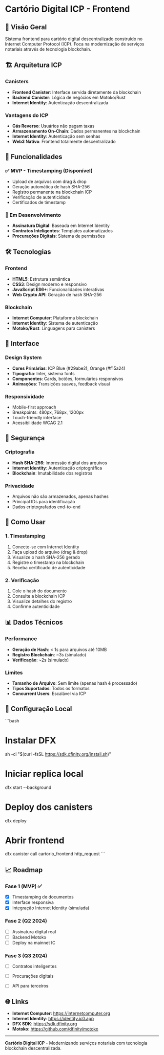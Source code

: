 # Cartório Digital ICP - Frontend

## 🎯 Visão Geral
Sistema frontend para cartório digital descentralizado construído no Internet Computer Protocol (ICP). Foca na modernização de serviços notariais através de tecnologia blockchain.

## 🏗️ Arquitetura ICP

### Canisters
- **Frontend Canister**: Interface servida diretamente da blockchain
- **Backend Canister**: Lógica de negócios em Motoko/Rust
- **Internet Identity**: Autenticação descentralizada

### Vantagens do ICP
- **Gás Reverso**: Usuários não pagam taxas
- **Armazenamento On-Chain**: Dados permanentes na blockchain
- **Internet Identity**: Autenticação sem senhas
- **Web3 Nativo**: Frontend totalmente descentralizado

## 🚀 Funcionalidades

### ✅ MVP - Timestamping (Disponível)
- Upload de arquivos com drag & drop
- Geração automática de hash SHA-256
- Registro permanente na blockchain ICP
- Verificação de autenticidade
- Certificados de timestamp

### 🔄 Em Desenvolvimento
- **Assinatura Digital**: Baseada em Internet Identity
- **Contratos Inteligentes**: Templates automatizados
- **Procurações Digitais**: Sistema de permissões

## 🛠️ Tecnologias

### Frontend
- **HTML5**: Estrutura semântica
- **CSS3**: Design moderno e responsivo
- **JavaScript ES6+**: Funcionalidades interativas
- **Web Crypto API**: Geração de hash SHA-256

### Blockchain
- **Internet Computer**: Plataforma blockchain
- **Internet Identity**: Sistema de autenticação
- **Motoko/Rust**: Linguagens para canisters

## 📱 Interface

### Design System
- **Cores Primárias**: ICP Blue (#29abe2), Orange (#f15a24)
- **Tipografia**: Inter, sistema fonts
- **Componentes**: Cards, botões, formulários responsivos
- **Animações**: Transições suaves, feedback visual

### Responsividade
- Mobile-first approach
- Breakpoints: 480px, 768px, 1200px
- Touch-friendly interface
- Acessibilidade WCAG 2.1

## 🔐 Segurança

### Criptografia
- **Hash SHA-256**: Impressão digital dos arquivos
- **Internet Identity**: Autenticação criptográfica
- **Blockchain**: Imutabilidade dos registros

### Privacidade
- Arquivos não são armazenados, apenas hashes
- Principal IDs para identificação
- Dados criptografados end-to-end

## 🚀 Como Usar

### 1. Timestamping
1. Conecte-se com Internet Identity
2. Faça upload do arquivo (drag & drop)
3. Visualize o hash SHA-256 gerado
4. Registre o timestamp na blockchain
5. Receba certificado de autenticidade

### 2. Verificação
1. Cole o hash do documento
2. Consulte a blockchain ICP
3. Visualize detalhes do registro
4. Confirme autenticidade

## 📊 Dados Técnicos

### Performance
- **Geração de Hash**: < 1s para arquivos até 10MB
- **Registro Blockchain**: ~3s (simulado)
- **Verificação**: ~2s (simulado)

### Limites
- **Tamanho de Arquivo**: Sem limite (apenas hash é processado)
- **Tipos Suportados**: Todos os formatos
- **Concurrent Users**: Escalável via ICP

## 🔧 Configuração Local

\`\`\`bash
# Instalar DFX
sh -ci "$(curl -fsSL https://sdk.dfinity.org/install.sh)"

# Iniciar replica local
dfx start --background

# Deploy dos canisters
dfx deploy

# Abrir frontend
dfx canister call cartorio_frontend http_request
\`\`\`

## 📈 Roadmap

### Fase 1 (MVP) ✅
- [x] Timestamping de documentos
- [x] Interface responsiva
- [x] Integração Internet Identity (simulada)

### Fase 2 (Q2 2024)
- [ ] Assinatura digital real
- [ ] Backend Motoko
- [ ] Deploy na mainnet IC

### Fase 3 (Q3 2024)
- [ ] Contratos inteligentes
- [ ] Procurações digitais
- [ ] API para terceiros


## 🌐 Links

- **Internet Computer**: https://internetcomputer.org
- **Internet Identity**: https://identity.ic0.app
- **DFX SDK**: https://sdk.dfinity.org
- **Motoko**: https://github.com/dfinity/motoko

---

**Cartório Digital ICP** - Modernizando serviços notariais com tecnologia blockchain descentralizada.
